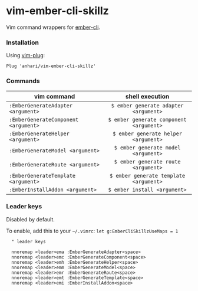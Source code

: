 # vim-ember-cli-skillz
Vim command wrappers for [ember-cli](https://ember-cli.com/).

### Installation

Using [vim-plug](https://github.com/junegunn/vim-plug):

```
Plug 'anhari/vim-ember-cli-skillz'
```

### Commands

| vim command                          | shell execution                        |
| -------------------------------------|:--------------------------------------:|
| `:EmberGenerateAdapter <argument>`   | `$ ember generate adapter <argument>`  |
| `:EmberGenerateComponent <argument>` | `$ ember generate component <argument>`|
| `:EmberGenerateHelper <argument>`    | `$ ember generate helper <argument>`   |
| `:EmberGenerateModel <argument>`     | `$ ember generate model <argument>`    |
| `:EmberGenerateRoute <argument>`     | `$ ember generate route <argument>`    |
| `:EmberGenerateTemplate <argument>`  | `$ ember generate template <argument>` |
| `:EmberInstallAddon <argument>`      | `$ ember install <argument>`           |


### Leader keys

Disabled by default.

To enable, add this to your `~/.vimrc`:  `let g:EmberCliSkillzUseMaps = 1`


``` viml
  " leader keys

  nnoremap <leader>ema :EmberGenerateAdapter<space>
  nnoremap <leader>emc :EmberGenerateComponent<space>
  nnoremap <leader>emh :EmberGenerateHelper<space>
  nnoremap <leader>emm :EmberGenerateModel<space>
  nnoremap <leader>emr :EmberGenerateRoute<space>
  nnoremap <leader>emt :EmberGenerateTemplate<space>
  nnoremap <leader>emi :EmberInstallAddon<space>
```
